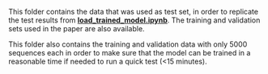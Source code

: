 This folder contains the data that was used as test set, in order to replicate the test results from [**load_trained_model.ipynb**](https://github.com/LaetitiaPapaxanthos/SAPIENs/blob/master/code/trained_model/notebook/load_trained_model.ipynb). 
The training and validation sets used in the paper are also available.

This folder also contains the training and validation data with only 5000 sequences each in order to make sure that the model can be trained in a reasonable time if needed to run a quick test (<15 minutes). 
